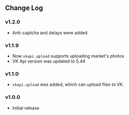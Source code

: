 ## Change Log

### v1.2.0
* Anti-captcha and delays were added

### v1.1.9
* Now `vkapi.upload` supports uploading market's photos
* VK Api version was updated to 5.44

### v1.1.0
* `vkapi.upload` was added, which can upload files to VK.

### v1.0.0
* Initial release
